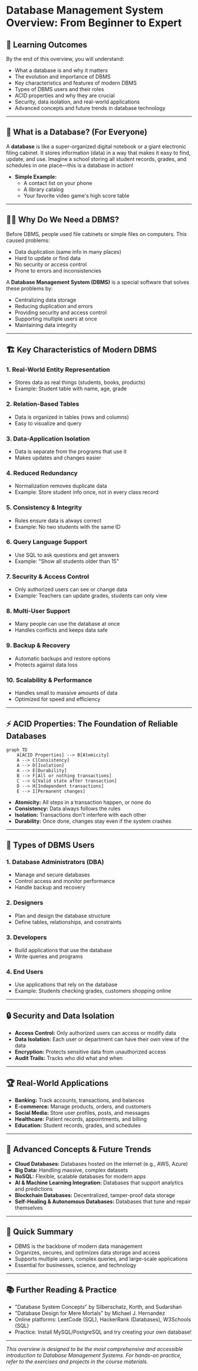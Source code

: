 # Database Management System Overview: From Beginner to Expert

## 🎯 Learning Outcomes
By the end of this overview, you will understand:
- What a database is and why it matters
- The evolution and importance of DBMS
- Key characteristics and features of modern DBMS
- Types of DBMS users and their roles
- ACID properties and why they are crucial
- Security, data isolation, and real-world applications
- Advanced concepts and future trends in database technology

---

## 👶 What is a Database? (For Everyone)
A **database** is like a super-organized digital notebook or a giant electronic filing cabinet. It stores information (data) in a way that makes it easy to find, update, and use. Imagine a school storing all student records, grades, and schedules in one place—this is a database in action!

- **Simple Example:**
  - A contact list on your phone
  - A library catalog
  - Your favorite video game's high score table

---

## 🧑‍🎓 Why Do We Need a DBMS?
Before DBMS, people used file cabinets or simple files on computers. This caused problems:
- Data duplication (same info in many places)
- Hard to update or find data
- No security or access control
- Prone to errors and inconsistencies

A **Database Management System (DBMS)** is a special software that solves these problems by:
- Centralizing data storage
- Reducing duplication and errors
- Providing security and access control
- Supporting multiple users at once
- Maintaining data integrity

---

## 🏗️ Key Characteristics of Modern DBMS

### 1. Real-World Entity Representation
- Stores data as real things (students, books, products)
- Example: Student table with name, age, grade

### 2. Relation-Based Tables
- Data is organized in tables (rows and columns)
- Easy to visualize and query

### 3. Data-Application Isolation
- Data is separate from the programs that use it
- Makes updates and changes easier

### 4. Reduced Redundancy
- Normalization removes duplicate data
- Example: Store student info once, not in every class record

### 5. Consistency & Integrity
- Rules ensure data is always correct
- Example: No two students with the same ID

### 6. Query Language Support
- Use SQL to ask questions and get answers
- Example: "Show all students older than 15"

### 7. Security & Access Control
- Only authorized users can see or change data
- Example: Teachers can update grades, students can only view

### 8. Multi-User Support
- Many people can use the database at once
- Handles conflicts and keeps data safe

### 9. Backup & Recovery
- Automatic backups and restore options
- Protects against data loss

### 10. Scalability & Performance
- Handles small to massive amounts of data
- Optimized for speed and efficiency

---

## ⚡ ACID Properties: The Foundation of Reliable Databases

```mermaid
graph TD
    A[ACID Properties] --> B[Atomicity]
    A --> C[Consistency]
    A --> D[Isolation]
    A --> E[Durability]
    B --> F[All or nothing transactions]
    C --> G[Valid state after transaction]
    D --> H[Independent transactions]
    E --> I[Permanent changes]
```

- **Atomicity:** All steps in a transaction happen, or none do
- **Consistency:** Data always follows the rules
- **Isolation:** Transactions don't interfere with each other
- **Durability:** Once done, changes stay even if the system crashes

---

## 👥 Types of DBMS Users

### 1. Database Administrators (DBA)
- Manage and secure databases
- Control access and monitor performance
- Handle backup and recovery

### 2. Designers
- Plan and design the database structure
- Define tables, relationships, and constraints

### 3. Developers
- Build applications that use the database
- Write queries and programs

### 4. End Users
- Use applications that rely on the database
- Example: Students checking grades, customers shopping online

---

## 🔒 Security and Data Isolation
- **Access Control:** Only authorized users can access or modify data
- **Data Isolation:** Each user or department can have their own view of the data
- **Encryption:** Protects sensitive data from unauthorized access
- **Audit Trails:** Tracks who did what and when

---

## 🏆 Real-World Applications
- **Banking:** Track accounts, transactions, and balances
- **E-commerce:** Manage products, orders, and customers
- **Social Media:** Store user profiles, posts, and messages
- **Healthcare:** Patient records, appointments, and billing
- **Education:** Student records, grades, and schedules

---

## 🧠 Advanced Concepts & Future Trends
- **Cloud Databases:** Databases hosted on the internet (e.g., AWS, Azure)
- **Big Data:** Handling massive, complex datasets
- **NoSQL:** Flexible, scalable databases for modern apps
- **AI & Machine Learning Integration:** Databases that support analytics and predictions
- **Blockchain Databases:** Decentralized, tamper-proof data storage
- **Self-Healing & Autonomous Databases:** Databases that tune and repair themselves

---

## 📝 Quick Summary
- DBMS is the backbone of modern data management
- Organizes, secures, and optimizes data storage and access
- Supports multiple users, complex queries, and large-scale applications
- Essential for businesses, science, and technology

---

## 📚 Further Reading & Practice
- "Database System Concepts" by Silberschatz, Korth, and Sudarshan
- "Database Design for Mere Mortals" by Michael J. Hernandez
- Online platforms: LeetCode (SQL), HackerRank (Databases), W3Schools (SQL)
- Practice: Install MySQL/PostgreSQL and try creating your own database!

---
*This overview is designed to be the most comprehensive and accessible introduction to Database Management Systems. For hands-on practice, refer to the exercises and projects in the course materials.* 
